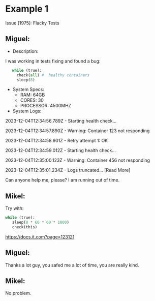 # Example 1

Issue [1975]: Flacky Tests

## Miguel: 

- Description:

I was working in tests fixing and found a bug:

```python 
   while (true): 
     check(all) #  healthy containers
     sleep(8) 
```

- System Specs:
    - RAM: 64GB
    - CORES: 30
    - PROCESSOR: 4500MHZ
- System Logs:

2023-12-04T12:34:56.789Z - Starting health check... 

2023-12-04T12:34:57.890Z - Warning: Container 123 not responding 

2023-12-04T12:34:58.901Z - Retry attempt 1: OK 

2023-12-04T12:34:59.012Z - Starting health check... 

2023-12-04T12:35:00.123Z - Warning: Container 456 not responding 

2023-12-04T12:35:01.234Z - Logs truncated... [Read More] 

Can anyone help me, please? I am running out of time.

## Mikel:

Try with: 

```python 
while (true): 
   sleep(8 * 60 * 60 * 1000) 
   check(this)
```

https://docs.it.com?page=123121 

## Miguel:

Thanks a lot guy, you safed me a lot of time, you are really kind.

## Mikel:

No problem.
